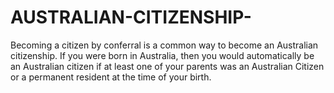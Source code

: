 # AUSTRALIAN-CITIZENSHIP-
Becoming a citizen by conferral is a common way to become an Australian citizenship. If you were born in Australia, then you would automatically be an Australian citizen if at least one of your parents was an Australian Citizen or a permanent resident at the time of your birth.
